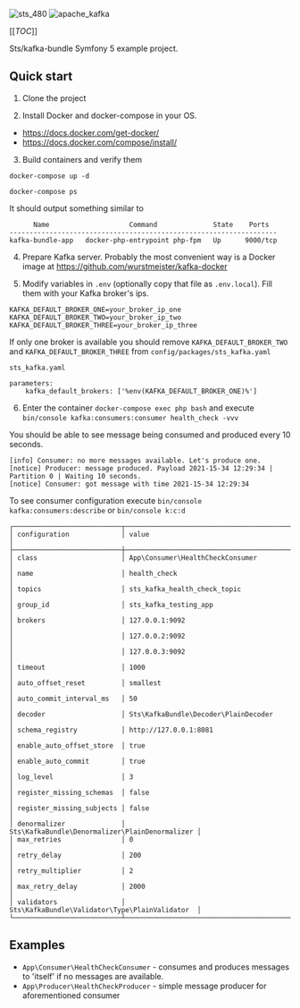 ![sts_480](/uploads/e34c20ee3ed116a9d506796c801f966c/sts_480.png)
![apache_kafka](/uploads/808ac0b899b8d17715588b3c7d886289/apache_kafka.png)

[[_TOC_]]

Sts/kafka-bundle Symfony 5 example project.

## Quick start

1. Clone the project
   
2. Install Docker and docker-compose in your OS. 
   
- https://docs.docker.com/get-docker/
- https://docs.docker.com/compose/install/

3. Build containers and verify them
   
`docker-compose up -d`

`docker-compose ps`   

It should output something similar to
```
      Name                    Command              State    Ports  
-------------------------------------------------------------------
kafka-bundle-app   docker-php-entrypoint php-fpm   Up      9000/tcp
```

4. Prepare Kafka server. Probably the most convenient way is a Docker image at https://github.com/wurstmeister/kafka-docker
   
5. Modify variables in `.env` (optionally copy that file as `.env.local`). Fill them with your Kafka broker's ips.
```
KAFKA_DEFAULT_BROKER_ONE=your_broker_ip_one
KAFKA_DEFAULT_BROKER_TWO=your_broker_ip_two
KAFKA_DEFAULT_BROKER_THREE=your_broker_ip_three
```

If only one broker is available you should remove `KAFKA_DEFAULT_BROKER_TWO` and `KAFKA_DEFAULT_BROKER_THREE` from `config/packages/sts_kafka.yaml`

```
sts_kafka.yaml

parameters:
    kafka_default_brokers: ['%env(KAFKA_DEFAULT_BROKER_ONE)%']
```

6. Enter the container `docker-compose exec php bash` and execute `bin/console kafka:consumers:consumer health_check -vvv`

You should be able to see message being consumed and produced every 10 seconds.

```
[info] Consumer: no more messages available. Let's produce one.
[notice] Producer: message produced. Payload 2021-15-34 12:29:34 | Partition 0 | Waiting 10 seconds.
[notice] Consumer: got message with time 2021-15-34 12:29:34

```

To see consumer configuration execute `bin/console kafka:consumers:describe` or `bin/console k:c:d`

```
┌───────────────────────────┬────────────────────────────────────────────────┐
│ configuration             │ value                                          │
├───────────────────────────┼────────────────────────────────────────────────┤
│ class                     │ App\Consumer\HealthCheckConsumer               │
│ name                      │ health_check                                   │
│ topics                    │ sts_kafka_health_check_topic                   │
│ group_id                  │ sts_kafka_testing_app                          │
│ brokers                   │ 127.0.0.1:9092                              │
│                           │ 127.0.0.2:9092                              │
│                           │ 127.0.0.3:9092                              │
│ timeout                   │ 1000                                           │
│ auto_offset_reset         │ smallest                                       │
│ auto_commit_interval_ms   │ 50                                             │
│ decoder                   │ Sts\KafkaBundle\Decoder\PlainDecoder           │
│ schema_registry           │ http://127.0.0.1:8081                          │
│ enable_auto_offset_store  │ true                                           │
│ enable_auto_commit        │ true                                           │
│ log_level                 │ 3                                              │
│ register_missing_schemas  │ false                                          │
│ register_missing_subjects │ false                                          │
│ denormalizer              │ Sts\KafkaBundle\Denormalizer\PlainDenormalizer │
│ max_retries               │ 0                                              │
│ retry_delay               │ 200                                            │
│ retry_multiplier          │ 2                                              │
│ max_retry_delay           │ 2000                                           │
│ validators                │ Sts\KafkaBundle\Validator\Type\PlainValidator  │
└───────────────────────────┴────────────────────────────────────────────────┘
```

## Examples

- `App\Consumer\HealthCheckConsumer` - consumes and produces messages to 'itself' if no messages are available.
- `App\Producer\HealthCheckProducer` - simple message producer for aforementioned consumer

